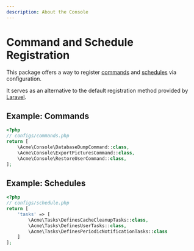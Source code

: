 ```yaml
---
description: About the Console
---
```

# Command and Schedule Registration

This package offers a way to register [commands](https://laravel.com/docs/6.x/artisan) and [schedules](https://laravel.com/docs/6.x/scheduling) via configuration.

It serves as an alternative to the default registration method provided by [Laravel](https://laravel.com).

## Example: Commands

```php
<?php
// configs/commands.php
return [
    \Acme\Console\DatabaseDumpCommand::class,
    \Acme\Console\ExportPicturesCommand::class,
    \Acme\Console\RestoreUserCommand::class,
];
```

## Example: Schedules

```php
<?php
// configs/schedule.php
return [
    'tasks' => [
        \Acme\Tasks\DefinesCacheCleanupTasks::class,
        \Acme\Tasks\DefinesUserTasks::class,
        \Acme\Tasks\DefinesPeriodicNotificationTasks::class
    ]
];
```
